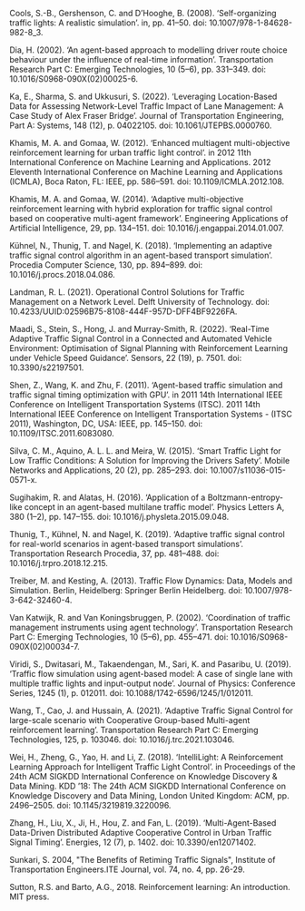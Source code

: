 Cools, S.-B., Gershenson, C. and D’Hooghe, B. (2008). ‘Self-organizing traffic lights: A realistic simulation’. in, pp. 41–50. doi: 10.1007/978-1-84628-982-8_3.   

Dia, H. (2002). ‘An agent-based approach to modelling driver route choice behaviour under the influence of real-time information’. Transportation Research Part C: Emerging Technologies, 10 (5–6), pp. 331–349. doi: 10.1016/S0968-090X(02)00025-6.   

Ka, E., Sharma, S. and Ukkusuri, S. (2022). ‘Leveraging Location-Based Data for Assessing Network-Level Traffic Impact of Lane Management: A Case Study of Alex Fraser Bridge’. Journal of Transportation Engineering, Part A: Systems, 148 (12), p. 04022105. doi: 10.1061/JTEPBS.0000760.   

Khamis, M. A. and Gomaa, W. (2012). ‘Enhanced multiagent multi-objective reinforcement learning for urban traffic light control’. in 2012 11th International Conference on Machine Learning and Applications. 2012 Eleventh International Conference on Machine Learning and Applications (ICMLA), Boca Raton, FL: IEEE, pp. 586–591. doi: 10.1109/ICMLA.2012.108.   

Khamis, M. A. and Gomaa, W. (2014). ‘Adaptive multi-objective reinforcement learning with hybrid exploration for traffic signal control based on cooperative multi-agent framework’. Engineering Applications of Artificial Intelligence, 29, pp. 134–151. doi: 10.1016/j.engappai.2014.01.007.   

Kühnel, N., Thunig, T. and Nagel, K. (2018). ‘Implementing an adaptive traffic signal control algorithm in an agent-based transport simulation’. Procedia Computer Science, 130, pp. 894–899. doi: 10.1016/j.procs.2018.04.086.   

Landman, R. L. (2021). Operational Control Solutions for Traffic Management on a Network Level. Delft University of Technology. doi: 10.4233/UUID:02596B75-8108-444F-957D-DFF4BF9226FA.   

Maadi, S., Stein, S., Hong, J. and Murray-Smith, R. (2022). ‘Real-Time Adaptive Traffic Signal Control in a Connected and Automated Vehicle Environment: Optimisation of Signal Planning with Reinforcement Learning under Vehicle Speed Guidance’. Sensors, 22 (19), p. 7501. doi: 10.3390/s22197501.   

Shen, Z., Wang, K. and Zhu, F. (2011). ‘Agent-based traffic simulation and traffic signal timing optimization with GPU’. in 2011 14th International IEEE Conference on Intelligent Transportation Systems (ITSC). 2011 14th International IEEE Conference on Intelligent Transportation Systems - (ITSC 2011), Washington, DC, USA: IEEE, pp. 145–150. doi: 10.1109/ITSC.2011.6083080.   

Silva, C. M., Aquino, A. L. L. and Meira, W. (2015). ‘Smart Traffic Light for Low Traffic Conditions: A Solution for Improving the Drivers Safety’. Mobile Networks and Applications, 20 (2), pp. 285–293. doi: 10.1007/s11036-015-0571-x.   

Sugihakim, R. and Alatas, H. (2016). ‘Application of a Boltzmann-entropy-like concept in an agent-based multilane traffic model’. Physics Letters A, 380 (1–2), pp. 147–155. doi: 10.1016/j.physleta.2015.09.048.   

Thunig, T., Kühnel, N. and Nagel, K. (2019). ‘Adaptive traffic signal control for real-world scenarios in agent-based transport simulations’. Transportation Research Procedia, 37, pp. 481–488. doi: 10.1016/j.trpro.2018.12.215.   

Treiber, M. and Kesting, A. (2013). Traffic Flow Dynamics: Data, Models and Simulation. Berlin, Heidelberg: Springer Berlin Heidelberg. doi: 10.1007/978-3-642-32460-4.   

Van Katwijk, R. and Van Koningsbruggen, P. (2002). ‘Coordination of traffic management instruments using agent technology’. Transportation Research Part C: Emerging Technologies, 10 (5–6), pp. 455–471. doi: 10.1016/S0968-090X(02)00034-7.   

Viridi, S., Dwitasari, M., Takaendengan, M., Sari, K. and Pasaribu, U. (2019). ‘Traffic flow simulation using agent-based model: A case of single lane with multiple traffic lights and input-output node’. Journal of Physics: Conference Series, 1245 (1), p. 012011. doi: 10.1088/1742-6596/1245/1/012011.   

Wang, T., Cao, J. and Hussain, A. (2021). ‘Adaptive Traffic Signal Control for large-scale scenario with Cooperative Group-based Multi-agent reinforcement learning’. Transportation Research Part C: Emerging Technologies, 125, p. 103046. doi: 10.1016/j.trc.2021.103046.   

Wei, H., Zheng, G., Yao, H. and Li, Z. (2018). ‘IntelliLight: A Reinforcement Learning Approach for Intelligent Traffic Light Control’. in Proceedings of the 24th ACM SIGKDD International Conference on Knowledge Discovery & Data Mining. KDD ’18: The 24th ACM SIGKDD International Conference on Knowledge Discovery and Data Mining, London United Kingdom: ACM, pp. 2496–2505. doi: 10.1145/3219819.3220096.   

Zhang, H., Liu, X., Ji, H., Hou, Z. and Fan, L. (2019). ‘Multi-Agent-Based Data-Driven Distributed Adaptive Cooperative Control in Urban Traffic Signal Timing’.    Energies, 12 (7), p. 1402. doi: 10.3390/en12071402.   

Sunkari, S. 2004, "The Benefits of Retiming Traffic Signals", Institute of Transportation Engineers.ITE Journal, vol. 74, no. 4, pp. 26-29.   

Sutton, R.S. and Barto, A.G., 2018. Reinforcement learning: An introduction. MIT press.   
